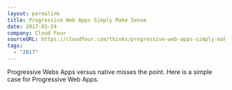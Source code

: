 ```yaml
---
layout: permalink
title: Progressive Web Apps Simply Make Sense
date: 2017-03-24
company: Cloud Four
sourceURL: https://cloudfour.com/thinks/progressive-web-apps-simply-make-sense/
tags:
  - "2017"
---
```


Progressive Webs Apps versus native misses the point. Here is a simple case for Progressive Web Apps.
